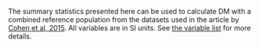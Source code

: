 The summary statistics presented here can be used to calculate DM with a combined reference population from the datasets used in the article by [Cohen et al, 2015](https://journals.plos.org/plosone/article?id=10.1371/journal.pone.0122541). All variables are in SI units. See [the variable list](https://github.com/cohenaginglab/DM/blob/6262be62e8cfa90df7d1f1393f1ba48d991d2458/Variable%20units.pdf) for more details.
